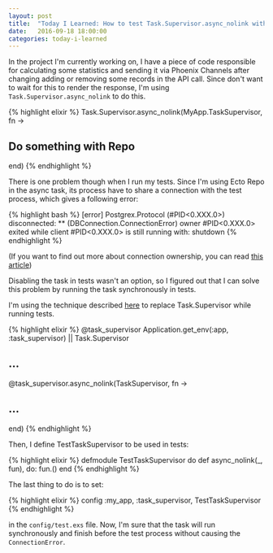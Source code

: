 ```yaml
---
layout: post
title:  "Today I Learned: How to test Task.Supervisor.async_nolink with Ecto 2.0"
date:   2016-09-18 18:00:00
categories: today-i-learned
---
```


In the project I'm currently working on, I have a piece of code responsible for calculating some statistics and sending it via Phoenix Channels after changing adding or removing some records in the API call.
Since don't want to wait for this to render the response, I'm using `Task.Supervisor.async_nolink` to do this.

{% highlight elixir %}
Task.Supervisor.async_nolink(MyApp.TaskSupervisor, fn ->
  ## Do something with Repo
end)
{% endhighlight %}

There is one problem though when I run my tests. Since I'm using Ecto Repo in the async task, its process have to share a connection with the test process, which gives a following error:

{% highlight bash %}
[error] Postgrex.Protocol (#PID<0.XXX.0>) disconnected: **
(DBConnection.ConnectionError) owner #PID<0.XXX.0> exited while
client #PID<0.XXX.0> is still running with: shutdown
{% endhighlight %}

(If you want to find out more about connection ownership, you can read [this article][ownership])

Disabling the task in tests wasn't an option, so I figured out that I can solve this problem by running the task synchronously in tests.

I'm using the technique described [here][mocks] to replace Task.Supervisor while running tests.

{% highlight elixir %}
@task_supervisor Application.get_env(:app, :task_supervisor) || Task.Supervisor

## ...

@task_supervisor.async_nolink(TaskSupervisor, fn ->
  ## ...
end)
{% endhighlight %}

Then, I define TestTaskSupervisor to be used in tests:

{% highlight elixir %}
defmodule TestTaskSupervisor do
  def async_nolink(_, fun), do: fun.()
end
{% endhighlight %}

The last thing to do is to set:

{% highlight elixir %}
config :my_app, :task_supervisor, TestTaskSupervisor
{% endhighlight %}

in the `config/test.exs` file. Now, I'm sure that the task will run synchronously and finish before the test process without causing the `ConnectionError`.


[mocks]: http://blog.plataformatec.com.br/2015/10/mocks-and-explicit-contracts/
[ownership]: https://medium.com/@qertoip/making-sense-of-ecto-2-sql-sandbox-and-connection-ownership-modes-b45c5337c6b7#.8zu5l91q2

